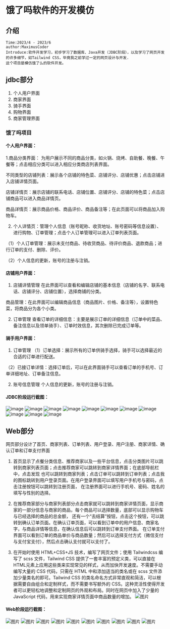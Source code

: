 # 饿了吗软件的开发模仿

## 介绍
    Time:2023/4 - 2023/6
    author:MaximusCoder
    Introduce:软件开发学习，初步学习了数据库、Java开发（JDBC阶段），以及学习了网页开发的许多细节，如Tailwind CSS，毕竟我之前学过一定的网页设计与开发.
    这个项目是模仿饿了么的软件开发。

## jdbc部分
1.  个人用户界面
2.  商家界面
3.  骑手界面
4.  购物界面
5.  商家管理界面

### 饿了吗项目
#### 个人用户界面：
1.商品分类界面：
为用户展示不同的商品分类，如火锅、烧烤、自助餐、晚餐、午餐等；点击相应分类可以进入相应分类商店列表界面。

不同类型的店铺列表：展示各个店铺的特色菜、店铺评分、店铺优惠；点击店铺进入店铺详情页面。

店铺详情页：展示店铺的联系电话、店铺位置、店铺评分、店铺的特色菜；点击店铺商品可以进入商品详情页。

商品详情页：展示商品价格、商品评价、商品备注等；在此页面可以将商品加入购物车。

2. 个人详情页：管理个人信息（账号昵称、收货地址、账号密码等信息设置）、进行购物、订单管理；点击个人订单管理可以进入订单列表页面。

（1）个人订单管理：展示未支付商品、待收货商品、待评价商品、退款商品；进行订单的支付、删除、评价。

（2）个人信息的更新，账号的注册与注销。

#### 店铺用户界面：
1. 店铺详情管理
   在此界面可以查看和编辑店铺的基本信息（店铺的名字、联系电话、店铺评分、店铺位置），选择商铺的分类。

商品管理：在此界面可以编辑商品信息（商品图片、价格、备注等），设置特色菜，将商品分为各个小类。

2. 订单管理
   查看订单的详细信息：主要是展示订单的详细信息（订单中的菜品、备注信息以及领单骑手）、订单时效信息，其次删除已完成订单等。

#### 骑手用户界面：
1. 订单管理
   （1）订单选择：展示所有的订单供骑手选择，骑手可以选择最近的合适的订单进行配送。

（2）已接订单详情：选择订单后，可以在此界面骑手可以查看订单的手机号、订单详细地址、订单备注信息。

2. 账号信息管理
   个人信息的更新，账号的注册与注销。

#### JDBC阶段运行截图：
![image](cyberspaceSecurityTrainingPrimary-master/images/image16.png)
![image](cyberspaceSecurityTrainingPrimary-master/images/image18.png "jdbc")
![image](cyberspaceSecurityTrainingPrimary-master/images/image19.png "jdbc")
![image](cyberspaceSecurityTrainingPrimary-master/images/image20.png "jdbc")
![image](cyberspaceSecurityTrainingPrimary-master/images/image21.png "jdbc")
![image](cyberspaceSecurityTrainingPrimary-master/images/image22.png "jdbc")
![image](images\image23.png "jdbc")
![image](images\image24.png "jdbc")
![image](images\image25.png "jdbc")
![image](images\image26.png "jdbc")
![image](images\image27.png "jdbc")


## Web部分
网页部分设计了首页、商家列表、订单列表、用户登录、用户注册、商家详情、确认订单和订单支付界面

1. 首页显示了点餐分类信息、推荐商家以及一些平台信息，点击分类图片可以跳转到商家列表页面；点击推荐商家可以跳转到商家详情界面；在底部导航栏中，点击发现
   也可以跳转到商家列表；点击订单可以跳转到订单列表；点击我的图标跳转到用户登录页面。在用户登录界面可以填写用户手机号与密码，点击注册按钮可以跳转到注册页面，
   在注册界面可以进行手机号、密码、姓名的填写与性别的选择。

2. 在推荐商家部分与商家列表部分点击商家就可以跳转到商家详情页面，显示商家的一部分信息与商家的商品，每个商品可以选择数量，底部可以显示购物车与已经选择的商品的总金额，
   还有一个“去结算”按钮，点击这个按钮，可以跳转到确认订单页面。在确认订单页面，可以看到订单中的用户信息、商家名字，与商品详情等信息，在确认信息后可以跳转到订单支付界面。
   在订单支付界面可以看到订单的商品单价与商品数量；然后可以选择支付方式（微信支付与支付宝支付），然后点击确认支付就可以支付了。

3. 在开始时使用 HTML+CSS+JS 技术，编写了网页文件；使用 Tailwindcss 编写了 scss 文件，Tailwind CSS 提供了一套丰富的预定义类，可以直接在 HTML元素上应用这些类来实现常见的样式，从而加快开发速度。不需要手动编写大量的 CSS 代码，只需在 HTML 中和添加适当的类名或在 scss 文件添加少量类名的即可。Tailwind CSS 的类名命名方式非常直观和简洁，可以根据需要自由组合和定制样式，而不需要书写额外的 CSS。这种灵活性使得开发者可以更轻松地调整和定制网页的外观和布局。同时在网页中加入了少量的 JavaScript 代码，用来实现商家详情页面中商品数量的增加。
   ![图片](images\image39.png "Tailwind CSS")

#### Web阶段运行截图：
![图片](images\image38.png "web")
![图片](images\image30.png "web")
![图片](images\image31.png "web")
![图片](images\image31.png "web")
![图片](images\image32.png "web")
![图片](images\image33.png "web")
![图片](images\image34.png "web")
![图片](images\image35.png "web")
![图片](images\image36.png "web")
![图片](images\image37.png "web")
